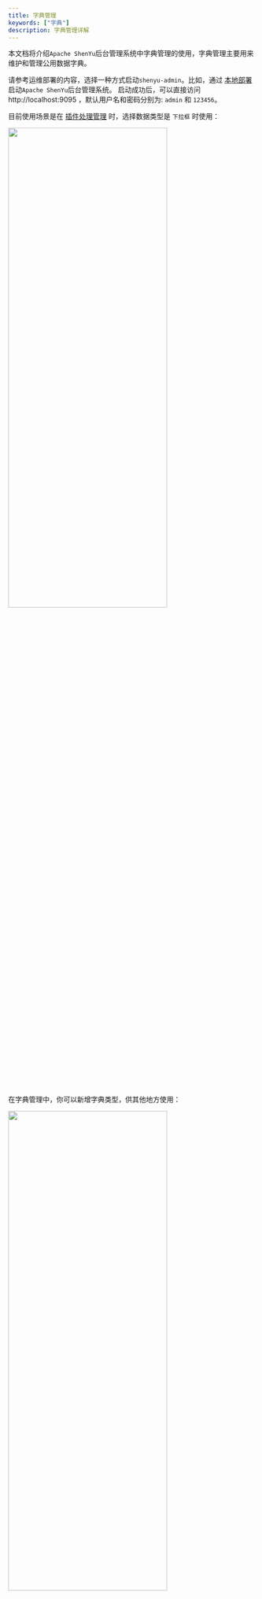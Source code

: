 ```yaml
---
title: 字典管理
keywords: ["字典"]
description: 字典管理详解
---
```


本文档将介绍`Apache ShenYu`后台管理系统中字典管理的使用，字典管理主要用来维护和管理公用数据字典。

请参考运维部署的内容，选择一种方式启动`shenyu-admin`。比如，通过 [本地部署](../../deployment/deployment-local) 启动`Apache ShenYu`后台管理系统。 启动成功后，可以直接访问 http://localhost:9095 ，默认用户名和密码分别为: `admin` 和 `123456`。


目前使用场景是在 [插件处理管理](./plugin-handle-explanation) 时，选择数据类型是 `下拉框` 时使用：

<img src="/img/shenyu/basicConfig/pluginHandle/dict_box_add.png" width="80%" height="50%" />

在字典管理中，你可以新增字典类型，供其他地方使用：

<img src="/img/shenyu/basicConfig/pluginHandle/dict_box_type.png" width="80%" height="50%" />

* 字典类型：在插件处理管理时，使用的字段名称。
* 字典编码：标识字典数据。
* 字典名称：在添加插件、选择器或规则时`handle`字段的名称。
* 字典值：字典数据实际取值。
* 字典描述或备注：描述信息。
* 排序：字典数据顺序。

例如， `sentinel` 插件处理字段中的 `degradeRuleGrade`。当新增规则时，编辑 `degradeRuleGrade` 字段时，会自动从字典管理中查出 `type='degradeRuleGrade'` 的所有字典数据作为下拉选项：


<img src="/img/shenyu/basicConfig/pluginHandle/dict_box_use.png" width="80%" height="50%" />
